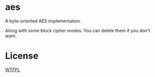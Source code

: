# aes

A byte-oriented AES implementation.

Along with some block cipher modes. You can delete them if you don't want.

# License

[WTFPL](http://www.wtfpl.net/about/)
